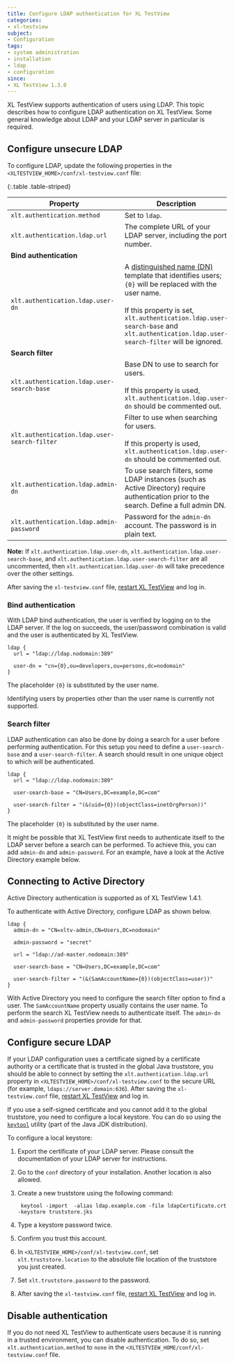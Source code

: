 ```yaml
---
title: Configure LDAP authentication for XL TestView
categories:
- xl-testview
subject:
- Configuration
tags:
- system administration
- installation
- ldap
- configuration
since:
- XL TestView 1.3.0
---
```


XL TestView supports authentication of users using LDAP. This topic describes how to configure LDAP authentication on XL TestView. Some general knowledge about LDAP and your LDAP server in particular is required.

## Configure unsecure LDAP

To configure LDAP, update the following properties in the `<XLTESTVIEW_HOME>/conf/xl-testview.conf` file:

{:.table .table-striped}

| Property | Description | Example |
| -------- | ----------- | ------- |
| `xlt.authentication.method` | Set to `ldap`. |
| `xlt.authentication.ldap.url` | The complete URL of your LDAP server, including the port number. | `ldap://server.domain:389` |
| **Bind authentication** |
| `xlt.authentication.ldap.user-dn` | A [distinguished name (DN)](http://www.ietf.org/rfc/rfc2253.txt) template that identifies users; `{0}` will be replaced with the user name.<br /><br />If this property is set, `xlt.authentication.ldap.user-search-base` and `xlt.authentication.ldap.user-search-filter` will be ignored. | `cn={0},ou=developers,ou=persons,dc=nodomain` |
| **Search filter**|
| `xlt.authentication.ldap.user-search-base` | Base DN to use to search for users.<br /><br />If this property is used, `xlt.authentication.ldap.user-dn` should be commented out.  | `ou=persons,dc=nodomain` |
| `xlt.authentication.ldap.user-search-filter` | Filter to use when searching for users.<br /><br />If this property is used, `xlt.authentication.ldap.user-dn` should be commented out. | `(&(uid={0})(objectClass=inetOrgPerson))` |
| `xlt.authentication.ldap.admin-dn` | To use search filters, some LDAP instances (such as Active Directory) require authentication prior to the search. Define a full admin DN. | `CN=xltv-admin,CN=Users,DC=nodomain` |
| `xlt.authentication.ldap.admin-password` | Password for the `admin-dn` account. The password is in plain text. | `secret` |

**Note:** If `xlt.authentication.ldap.user-dn`, `xlt.authentication.ldap.user-search-base`, and `xlt.authentication.ldap.user-search-filter` are all uncommented, then `xlt.authentication.ldap.user-dn` will take precedence over the other settings.

After saving the `xl-testview.conf` file, [restart XL TestView](/xl-testview/how-to/start.html) and log in.

### Bind authentication

With LDAP bind authentication, the user is verified by logging on to the LDAP server. If the log on succeeds, the user/password combination is valid and the user is authenticated by XL TestView.

    ldap {
      url = "ldap://ldap.nodomain:389"

      user-dn = "cn={0},ou=developers,ou=persons,dc=nodomain"
    }

The placeholder `{0}` is substituted by the user name.

Identifying users by properties other than the user name is currently not supported.

### Search filter

LDAP authentication can also be done by doing a search for a user before performing authentication. For this setup you need to define a `user-search-base` and a `user-search-filter`. A search should result in one unique object to which will be authenticated.

    ldap {
      url = "ldap://ldap.nodomain:389"

      user-search-base = "CN=Users,DC=example,DC=com"

      user-search-filter = "(&(uid={0})(objectClass=inetOrgPerson))"
    }

The placeholder `{0}` is substituted by the user name.

It might be possible that XL TestView first needs to authenticate itself to the LDAP server before a search can be performed. To achieve this, you can add `admin-dn` and `admin-password`. For an example, have a look at the Active Directory example below.

## Connecting to Active Directory

Active Directory authentication is supported as of XL TestView 1.4.1.

To authenticate with Active Directory, configure LDAP as shown below.

    ldap {
      admin-dn = "CN=xltv-admin,CN=Users,DC=nodomain"
     
      admin-password = "secret"
	 
      url = "ldap://ad-master.nodomain:389"

      user-search-base = "CN=Users,DC=example,DC=com"

      user-search-filter = "(&(SamAccountName={0})(objectClass=user))"
    }
    
With Active Directory you need to configure the search filter option to find a user. The `SamAccountName` property usually contains the user name. To perform the search XL TestView needs to authenticate itself. The `admin-dn` and `admin-password` properties provide for that. 

## Configure secure LDAP

If your LDAP configuration uses a certificate signed by a certificate authority or a certificate that is trusted in the global Java truststore, you should be able to connect by setting the `xlt.authentication.ldap.url` property in `<XLTESTVIEW_HOME>/conf/xl-testview.conf` to the secure URL (for example, `ldaps://server.domain:636`). After saving the `xl-testview.conf` file, [restart XL TestView](/xl-testview/how-to/start.html) and log in.

If you use a self-signed certificate and you cannot add it to the global truststore, you need to configure a local keystore. You can do so using the [`keytool`](http://docs.oracle.com/javase/7/docs/technotes/tools/windows/keytool.html) utility (part of the Java JDK distribution).

To configure a local keystore:

1. Export the certificate of your LDAP server. Please consult the documentation of your LDAP server for instructions.
2. Go to the `conf` directory of your installation. Another location is also allowed.
3. Create a new truststore using the following command:

        keytool -import  -alias ldap.example.com -file ldapCertificate.crt -keystore truststore.jks

4. Type a keystore password twice.
5. Confirm you trust this account.
6. In `<XLTESTVIEW_HOME>/conf/xl-testview.conf`, set `xlt.truststore.location` to the absolute file location of the truststore you just created.
7. Set `xlt.truststore.password` to the password.
8. After saving the `xl-testview.conf` file, [restart XL TestView](/xl-testview/how-to/start.html) and log in.

## Disable authentication

If you do not need XL TestView to authenticate users because it is running in a trusted environment, you can disable authentication. To do so, set `xlt.authentication.method` to `none` in the `<XLTESTVIEW_HOME/conf/xl-testview.conf` file.
